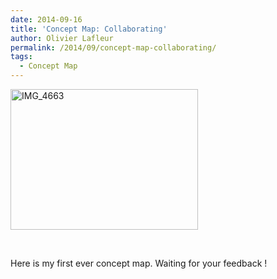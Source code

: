 ```yaml
---
date: 2014-09-16
title: 'Concept Map: Collaborating'
author: Olivier Lafleur
permalink: /2014/09/concept-map-collaborating/
tags:
  - Concept Map
---
```

[<img class="alignnone size-medium wp-image-8678" alt="IMG_4663" src="http://teaching.software-carpentry.org/wp-content/uploads/2014/09/IMG_4663-300x225.jpg" width="300" height="225" />][1]

&nbsp;

Here is my first ever concept map. Waiting for your feedback !

 [1]: http://teaching.software-carpentry.org/wp-content/uploads/2014/09/IMG_4663.jpg
